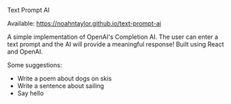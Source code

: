 Text Prompt AI

Available: https://noahntaylor.github.io/text-prompt-ai

A simple implementation of OpenAI's Completion AI. The user can enter a text prompt and the AI will provide a meaningful response!
Built using React and OpenAI.

Some suggestions:

- Write a poem about dogs on skis
- Write a sentence about sailing
- Say hello
